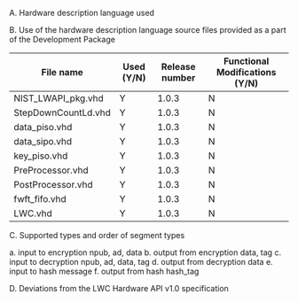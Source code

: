 A. Hardware description language used


B. Use of the hardware description language source files provided as a part of the
Development Package

| File name           | Used (Y/N) | Release number | Functional Modifications (Y/N) |
| ------------------- | ---------- | -------------- | ------------------------------ |
| NIST_LWAPI_pkg.vhd  | Y          | 1.0.3          | N                              |
| StepDownCountLd.vhd | Y          | 1.0.3          | N                              |
| data_piso.vhd       | Y          | 1.0.3          | N                              |
| data_sipo.vhd       | Y          | 1.0.3          | N                              |
| key_piso.vhd        | Y          | 1.0.3          | N                              |
| PreProcessor.vhd    | Y          | 1.0.3          | N                              |
| PostProcessor.vhd   | Y          | 1.0.3          | N                              |
| fwft_fifo.vhd       | Y          | 1.0.3          | N                              |
| LWC.vhd             | Y          | 1.0.3          | N                              |


C. Supported types and order of segment types

a. input to encryption          npub, ad, data
b. output from encryption       data, tag
c. input to decryption          npub, ad, data, tag
d. output from decryption       data
e. input to hash                message
f. output from hash             hash_tag

D. Deviations from the LWC Hardware API v1.0 specification

